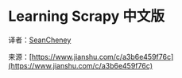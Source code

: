 # Learning Scrapy 中文版

译者：[SeanCheney](https://www.jianshu.com/u/130f76596b02)

来源：[https://www.jianshu.com/c/a3b6e459f76c](https://www.jianshu.com/c/a3b6e459f76c)